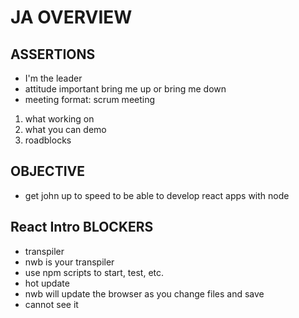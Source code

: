 # JA OVERVIEW  

## ASSERTIONS  

- I'm the leader 
- attitude important bring me up or bring me down 
- meeting format: scrum meeting     

1. what working on     
2. what you can demo     
3. roadblocks   

## OBJECTIVE  

- get john up to speed to be able to develop react apps with node

## React Intro  BLOCKERS  

- transpiler      
- nwb is your transpiler     
- use npm scripts to start, test, etc.  
- hot update      
- nwb will update the browser as you change files and save  
- cannot see it      